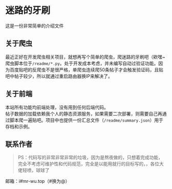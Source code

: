 # 迷路的牙刷

这是一份非常简单的介绍文件

## 关于爬虫

最近正好在开发爬虫相关项目，就想再写个简单的爬虫，爬迷路的牙刷吧（欸嘿~  
爬虫脚本位于```/readme/*.py```。处于开发成本考虑，并未编写自动过验证功能。因为百度贴吧的反爬虫不是很严格，单爬虫连续爬50条帖子才会触发验证码，且贴吧中帖子较少，所以就通过重启路由器换IP来解决了。  


## 关于前端

本站所有功能均前端处理，没有用到任何后端代码。  
帖子数据的加载依赖我个人的静态资源服务，如果需要二次部署，则需要自己再通过脚本爬一遍贴吧。项目中也提供一份汇总文件（```/readme/summary.json```）用于存档和示例。

## 联系作者

> PS：代码写的非常非常非常的垃圾，因为是熬夜做的，只想着完成功能，完全不考虑可维护性和代码规范，完全是以能用就行的目标写的，，各位大佬轻喷，球球了  

邮箱：i#mr-wu.top（#换为@）